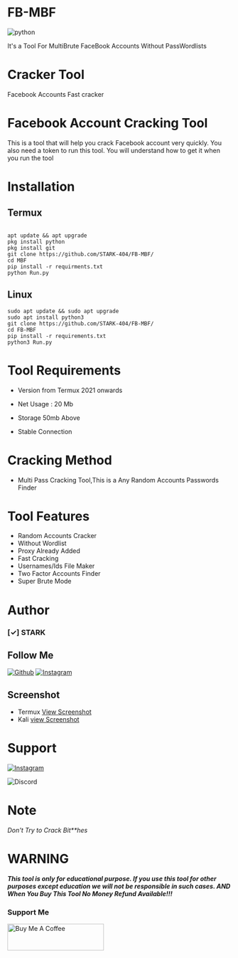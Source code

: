 # FB-MBF


![python](https://img.shields.io/badge/Python-3.9-3776AB.svg?)

It's a Tool For MultiBrute FaceBook Accounts Without PassWordlists

# Cracker Tool
Facebook Accounts Fast cracker

# Facebook Account Cracking Tool
 
This is a tool that will help you crack Facebook account very quickly.  You also need a token to run this tool.  You will understand how to get it when you run the tool

# Installation
## Termux
```

apt update && apt upgrade
pkg install python
pkg install git
git clone https://github.com/STARK-404/FB-MBF/
cd MBF
pip install -r requirments.txt
python Run.py
```
## Linux
```
sudo apt update && sudo apt upgrade
sudo apt install python3
git clone https://github.com/STARK-404/FB-MBF/
cd FB-MBF
pip install -r requirements.txt
python3 Run.py
```

# Tool Requirements 

+ Version from Termux 2021 onwards

 + Net Usage : 20 Mb

+ Storage 50mb Above

+ Stable Connection

#  Cracking Method

+ Multi Pass Cracking Tool,This is a Any Random Accounts Passwords Finder


# Tool Features

+ Random Accounts Cracker
+ Without Wordlist
+ Proxy Already Added
+ Fast Cracking
+ Usernames/Ids File Maker
+ Two Factor Accounts Finder
+ Super Brute Mode


# Author 
### [✓] STARK
## Follow Me
<a href="https://github.com/STARK-404/"><img title="Github" src="https://img.shields.io/badge/STARK-404-brightgreen?style=for-the-badge&logo=github"></a>
[![Instagram](https://img.shields.io/badge/INSTAGRAM-FOLLOW-red?style=for-the-badge&logo=instagram)](https://instagram.com/la1uuuuu?igshid=YmMyMTA2M2Y=)


## Screenshot
+ Termux 
[View Screenshot](http://starkstore.42web.io/Screenshot.termux.png)
+ Kali
[view Screenshot](http://starkstore.42web.io/screenshot.png)
# Support
[![Instagram](https://img.shields.io/badge/INSTAGRAM-FOLLOW-red?style=for-the-badge&logo=instagram)](https://instagram.com/la1uuuuu?igshid=YmMyMTA2M2Y=)

![Discord](https://dcbadge.vercel.app/api/shield/880701719141572618)
# Note 
_Don't Try to Crack Bit**hes_

# WARNING

***This tool is only for educational purpose. If you use this tool for other purposes except education we will not be responsible in such cases. AND When You Buy This Tool No Money Refund Available!!!***

### Support Me 

<a href="https://www.buymeacoffee.com/mrstarkin" target="_blank"><img src="https://cdn.buymeacoffee.com/buttons/v2/default-yellow.png" alt="Buy Me A Coffee" style="height: 60px !important;width: 217px !important;" ></a>
